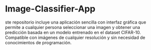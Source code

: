 # Image-Classifier-App
ste repositorio incluye una aplicación sencilla con interfaz gráfica que permite a cualquier persona seleccionar una imagen y obtener una predicción basada en un modelo entrenado en el dataset CIFAR-10. Compatible con imágenes de cualquier resolución y sin necesidad de conocimientos de programación.
